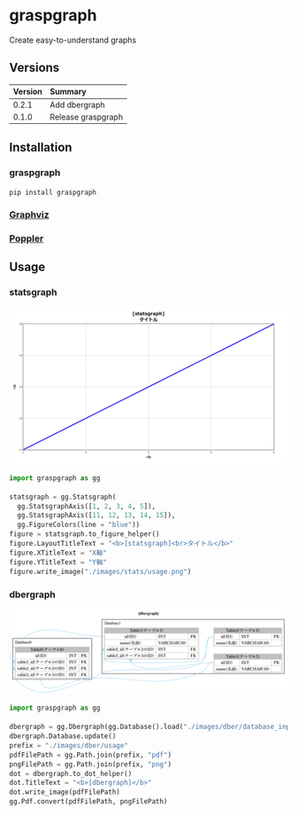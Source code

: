# graspgraph
Create easy-to-understand graphs

## Versions

|Version|Summary|
|:--|:--|
|0.2.1|Add dbergraph|
|0.1.0|Release graspgraph|

## Installation
### graspgraph
`pip install graspgraph`

### [Graphviz](https://graphviz.org/download/)

### [Poppler](https://github.com/Belval/pdf2image?tab=readme-ov-file)

## Usage
### statsgraph
![](./images/stats/usage.png)
```python
import graspgraph as gg

statsgraph = gg.Statsgraph(
  gg.StatsgraphAxis([1, 2, 3, 4, 5]),
  gg.StatsgraphAxis([11, 12, 13, 14, 15]),
  gg.FigureColors(line = "blue"))
figure = statsgraph.to_figure_helper()
figure.LayoutTitleText = "<b>[statsgraph]<br>タイトル</b>"
figure.XTitleText = "X軸"
figure.YTitleText = "Y軸"
figure.write_image("./images/stats/usage.png")
```

### dbergraph
![](./images/dber/usage.png)
```python
import graspgraph as gg

dbergraph = gg.Dbergraph(gg.Database().load("./images/dber/database_input.yaml"))
dbergraph.Database.update()
prefix = "./images/dber/usage"
pdfFilePath = gg.Path.join(prefix, "pdf")
pngFilePath = gg.Path.join(prefix, "png")
dot = dbergraph.to_dot_helper()
dot.TitleText = "<b>[dbergraph]</b>"
dot.write_image(pdfFilePath)
gg.Pdf.convert(pdfFilePath, pngFilePath)
```
